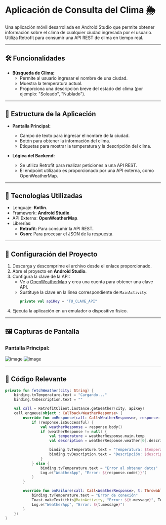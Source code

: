 # Aplicación de Consulta del Clima 🌦️

Una aplicación móvil desarrollada en Android Studio que permite obtener información sobre el clima de cualquier ciudad ingresada por el usuario. Utiliza Retrofit para consumir una API REST de clima en tiempo real.

---

## 🛠️ Funcionalidades
- **Búsqueda de Clima:**
  - Permite al usuario ingresar el nombre de una ciudad.
  - Muestra la temperatura actual.
  - Proporciona una descripción breve del estado del clima (por ejemplo: "Soleado", "Nublado").

---

## 📂 Estructura de la Aplicación
- **Pantalla Principal:**
  - Campo de texto para ingresar el nombre de la ciudad.
  - Botón para obtener la información del clima.
  - Etiquetas para mostrar la temperatura y la descripción del clima.

- **Lógica del Backend:**
  - Se utiliza Retrofit para realizar peticiones a una API REST.
  - El endpoint utilizado es proporcionado por una API externa, como OpenWeatherMap.

---

## 🔧 Tecnologías Utilizadas
- Lenguaje: **Kotlin**.
- Framework: **Android Studio**.
- API Externa: **OpenWeatherMap**.
- Librerías:
  - **Retrofit**: Para consumir la API REST.
  - **Gson**: Para procesar el JSON de la respuesta.

---

## 🚀 Configuración del Proyecto
1. Descarga y descomprime el archivo desde el enlace proporcionado.
2. Abre el proyecto en **Android Studio**.
3. Configura la clave de la API:
   - Ve a [OpenWeatherMap](https://openweathermap.org/) y crea una cuenta para obtener una clave API.
   - Sustituye la clave en la línea correspondiente de `MainActivity`:
     ```kotlin
     private val apiKey = "TU_CLAVE_API"
     ```
4. Ejecuta la aplicación en un emulador o dispositivo físico.

---

## 🖼️ Capturas de Pantalla
### Pantalla Principal:
![image](https://github.com/user-attachments/assets/c62559c1-2d38-407e-8d62-1541065953e0)
![image](https://github.com/user-attachments/assets/f9a14b25-f721-4ff6-b9e1-7f66769b39ea)

---

## 🌟 Código Relevante
```kotlin
private fun fetchWeather(city: String) {
    binding.tvTemperature.text = "Cargando..."
    binding.tvDescription.text = ""

    val call = RetrofitClient.instance.getWeather(city, apiKey)
    call.enqueue(object : Callback<WeatherResponse> {
        override fun onResponse(call: Call<WeatherResponse>, response: Response<WeatherResponse>) {
            if (response.isSuccessful) {
                val weatherResponse = response.body()
                if (weatherResponse != null) {
                    val temperature = weatherResponse.main.temp
                    val description = weatherResponse.weather[0].description

                    binding.tvTemperature.text = "Temperatura: $temperature°C"
                    binding.tvDescription.text = "Descripción: $description"
                }
            } else {
                binding.tvTemperature.text = "Error al obtener datos"
                Log.e("WeatherApp", "Error: ${response.code()}")
            }
        }

        override fun onFailure(call: Call<WeatherResponse>, t: Throwable) {
            binding.tvTemperature.text = "Error de conexión"
            Toast.makeText(this@MainActivity, "Error: ${t.message}", Toast.LENGTH_SHORT).show()
            Log.e("WeatherApp", "Error: ${t.message}")
        }
    })
}

